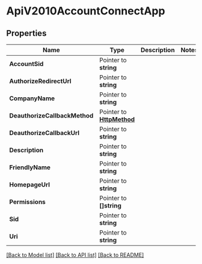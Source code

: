 # ApiV2010AccountConnectApp

## Properties

Name | Type | Description | Notes
------------ | ------------- | ------------- | -------------
**AccountSid** | Pointer to **string** |  |
**AuthorizeRedirectUrl** | Pointer to **string** |  |
**CompanyName** | Pointer to **string** |  |
**DeauthorizeCallbackMethod** | Pointer to [**HttpMethod**](http_method.md) |  |
**DeauthorizeCallbackUrl** | Pointer to **string** |  |
**Description** | Pointer to **string** |  |
**FriendlyName** | Pointer to **string** |  |
**HomepageUrl** | Pointer to **string** |  |
**Permissions** | Pointer to **[]string** |  |
**Sid** | Pointer to **string** |  |
**Uri** | Pointer to **string** |  |

[[Back to Model list]](../README.md#documentation-for-models) [[Back to API list]](../README.md#documentation-for-api-endpoints) [[Back to README]](../README.md)


